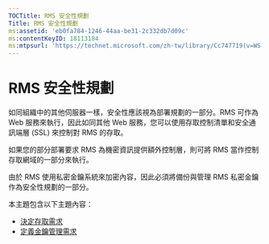 ```yaml
---
TOCTitle: RMS 安全性規劃
Title: RMS 安全性規劃
ms:assetid: 'eb0fa784-1246-44aa-be31-2c332db7d09c'
ms:contentKeyID: 18113184
ms:mtpsurl: 'https://technet.microsoft.com/zh-tw/library/Cc747719(v=WS.10)'
---
```


RMS 安全性規劃
==============

如同組織中的其他伺服器一樣，安全性應該視為部署規劃的一部分。RMS 可作為 Web 服務來執行，因此如同其他 Web 服務，您可以使用存取控制清單和安全通訊端層 (SSL) 來控制對 RMS 的存取。

如果您的部分部署要求 RMS 為機密資訊提供額外控制層，則可將 RMS 當作控制存取網域的一部分來執行。

由於 RMS 使用私密金鑰系統來加密內容，因此必須將備份與管理 RMS 私密金鑰作為安全性規劃的一部分。

本主題包含以下主題內容：

-   [決定存取需求](https://technet.microsoft.com/eb2ce9a5-0430-4811-bd40-4a94a84426a8)
-   [定義金鑰管理需求](https://technet.microsoft.com/f0e08fb8-bf5e-4278-a09f-daa57696e786)
